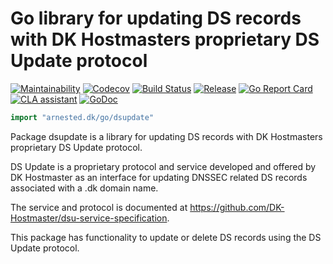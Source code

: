 # Go library for updating DS records with DK Hostmasters proprietary DS Update protocol

[![Maintainability](https://api.codeclimate.com/v1/badges/e7ce795acaeb8b2a5b61/maintainability)](https://codeclimate.com/github/arnested/go-dsupdate/maintainability)
[![Codecov](https://codecov.io/gh/arnested/go-dsupdate/branch/master/graph/badge.svg)](https://codecov.io/gh/arnested/go-dsupdate)
[![Build Status](https://travis-ci.com/arnested/go-dsupdate.svg?branch=master)](https://travis-ci.com/arnested/go-dsupdate)
[![Release](https://img.shields.io/github/release/arnested/go-dsupdate.svg)](https://github.com/arnested/go-dsupdate/releases/latest)
[![Go Report Card](https://goreportcard.com/badge/arnested.dk/go/dsupdate/)](https://goreportcard.com/report/arnested.dk/go/dsupdate)
[![CLA assistant](https://cla-assistant.io/readme/badge/arnested/go-dsupdate)](https://cla-assistant.io/arnested/go-dsupdate)
[![GoDoc](https://godoc.org/arnested.dk/go/dsupdate?status.svg)](https://godoc.org/arnested.dk/go/dsupdate)

```go
import "arnested.dk/go/dsupdate"
```

Package dsupdate is a library for updating DS records with DK
Hostmasters proprietary DS Update protocol.

DS Update is a proprietary protocol and service developed and offered
by DK Hostmaster as an interface for updating DNSSEC related DS
records associated with a .dk domain name.

The service and protocol is documented at
<https://github.com/DK-Hostmaster/dsu-service-specification>.

This package has functionality to update or delete DS records using
the DS Update protocol.




